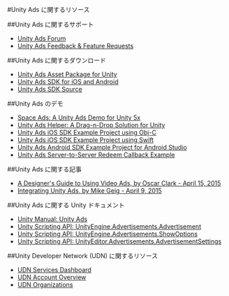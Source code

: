#Unity Ads に関するリソース


##Unity Ads に関するサポート

- [Unity Ads Forum](http://forum.unity3d.com/forums/unity-ads.67/)
- [Unity Ads Feedback & Feature Requests](https://feedback.unity3d.com/forums/unity/suggestions?utf8=%E2%9C%93&status=0&category=ads&view=hottest)

##Unity Ads に関するダウンロード

- [Unity Ads Asset Package for Unity](https://www.assetstore.unity3d.com/en/#!/content/21027)
- [Unity Ads SDK for iOS and Android](https://github.com/Applifier/unity-ads-sdk)
- [Unity Ads SDK Source](https://github.com/Applifier/unity-ads)

##Unity Ads のデモ

- [Space Ads: A Unity Ads Demo for Unity 5x](https://github.com/Applifier/unity-ads-demo)
- [Unity Ads Helper: A Drag-n-Drop Solution for Unity](https://github.com/Applifier/unity-ads-helper)
- [Unity Ads iOS SDK Example Project using Obj-C](https://github.com/Applifier/unity-ads/tree/master/ios)
- [Unity Ads iOS SDK Example Project using Swift](https://github.com/artemyarulin/unity-ads-swift)
- [Unity Ads Android SDK Example Project for Android Studio](https://github.com/Applifier/unity-ads/tree/master/android/example)
- [Unity Ads Server-to-Server Redeem Callback Example](https://github.com/Applifier/unity-ads-s2s-callback-example)

##Unity Ads に関する記事

- [A Designer's Guide to Using Video Ads, by Oscar Clark - April 15, 2015](http://blogs.unity3d.com/2015/04/15/a-designers-guide-to-using-video-ads/)
- [Integrating Unity Ads, by Mike Geig - April 9, 2015](http://blogs.unity3d.com/2015/04/09/integrating-unity-ads/)

##Unity Ads に関する Unity ドキュメント

- [Unity Manual: Unity Ads](http://docs.unity3d.com/Manual/UnityAds.html)
- [Unity Scripting API: UnityEngine.Advertisements.Advertisement](http://docs.unity3d.com/ScriptReference/Advertisements.Advertisement.html)
- [Unity Scripting API: UnityEngine.Advertisements.ShowOptions](http://docs.unity3d.com/ScriptReference/Advertisements.ShowOptions.html)
- [Unity Scripting API: UnityEditor.Advertisements.AdvertisementSettings](http://docs.unity3d.com/ScriptReference/Advertisements.AdvertisementSettings.html)

##Unity Developer Network (UDN) に関するリソース

- [UDN Services Dashboard](https://developer.cloud.unity3d.com/)
- [UDN Account Overview](http://accounts.unity3d.com/)
- [UDN Organizations](http://accounts.unity3d.com/organizations)